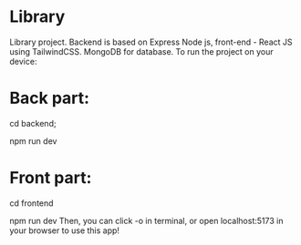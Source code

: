 # Library
Library project. Backend is based on Express Node js, front-end - React JS using TailwindCSS. MongoDB for database.
To run the project on your device:

# Back part:
cd backend;

npm run dev
# Front part: 
cd frontend

npm run dev
Then, you can click -o in terminal, or open localhost:5173 in your browser to use this app!
